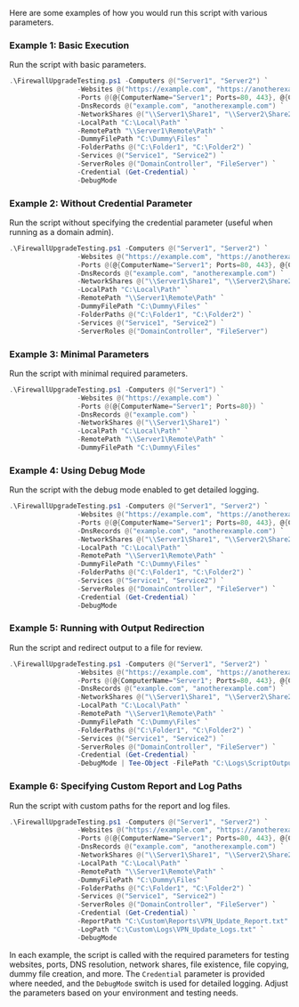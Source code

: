 Here are some examples of how you would run this script with various parameters.

### Example 1: Basic Execution

Run the script with basic parameters.

```powershell
.\FirewallUpgradeTesting.ps1 -Computers @("Server1", "Server2") `
                 -Websites @("https://example.com", "https://anotherexample.com") `
                 -Ports @(@{ComputerName="Server1"; Ports=80, 443}, @{ComputerName="Server2"; Ports=22}) `
                 -DnsRecords @("example.com", "anotherexample.com") `
                 -NetworkShares @("\\Server1\Share1", "\\Server2\Share2") `
                 -LocalPath "C:\Local\Path" `
                 -RemotePath "\\Server1\Remote\Path" `
                 -DummyFilePath "C:\Dummy\Files" `
                 -FolderPaths @("C:\Folder1", "C:\Folder2") `
                 -Services @("Service1", "Service2") `
                 -ServerRoles @("DomainController", "FileServer") `
                 -Credential (Get-Credential) `
                 -DebugMode
```

### Example 2: Without Credential Parameter

Run the script without specifying the credential parameter (useful when running as a domain admin).

```powershell
.\FirewallUpgradeTesting.ps1 -Computers @("Server1", "Server2") `
                 -Websites @("https://example.com", "https://anotherexample.com") `
                 -Ports @(@{ComputerName="Server1"; Ports=80, 443}, @{ComputerName="Server2"; Ports=22}) `
                 -DnsRecords @("example.com", "anotherexample.com") `
                 -NetworkShares @("\\Server1\Share1", "\\Server2\Share2") `
                 -LocalPath "C:\Local\Path" `
                 -RemotePath "\\Server1\Remote\Path" `
                 -DummyFilePath "C:\Dummy\Files" `
                 -FolderPaths @("C:\Folder1", "C:\Folder2") `
                 -Services @("Service1", "Service2") `
                 -ServerRoles @("DomainController", "FileServer")
```

### Example 3: Minimal Parameters

Run the script with minimal required parameters.

```powershell
.\FirewallUpgradeTesting.ps1 -Computers @("Server1") `
                 -Websites @("https://example.com") `
                 -Ports @(@{ComputerName="Server1"; Ports=80}) `
                 -DnsRecords @("example.com") `
                 -NetworkShares @("\\Server1\Share1") `
                 -LocalPath "C:\Local\Path" `
                 -RemotePath "\\Server1\Remote\Path" `
                 -DummyFilePath "C:\Dummy\Files"
```

### Example 4: Using Debug Mode

Run the script with the debug mode enabled to get detailed logging.

```powershell
.\FirewallUpgradeTesting.ps1 -Computers @("Server1", "Server2") `
                 -Websites @("https://example.com", "https://anotherexample.com") `
                 -Ports @(@{ComputerName="Server1"; Ports=80, 443}, @{ComputerName="Server2"; Ports=22}) `
                 -DnsRecords @("example.com", "anotherexample.com") `
                 -NetworkShares @("\\Server1\Share1", "\\Server2\Share2") `
                 -LocalPath "C:\Local\Path" `
                 -RemotePath "\\Server1\Remote\Path" `
                 -DummyFilePath "C:\Dummy\Files" `
                 -FolderPaths @("C:\Folder1", "C:\Folder2") `
                 -Services @("Service1", "Service2") `
                 -ServerRoles @("DomainController", "FileServer") `
                 -Credential (Get-Credential) `
                 -DebugMode
```

### Example 5: Running with Output Redirection

Run the script and redirect output to a file for review.

```powershell
.\FirewallUpgradeTesting.ps1 -Computers @("Server1", "Server2") `
                 -Websites @("https://example.com", "https://anotherexample.com") `
                 -Ports @(@{ComputerName="Server1"; Ports=80, 443}, @{ComputerName="Server2"; Ports=22}) `
                 -DnsRecords @("example.com", "anotherexample.com") `
                 -NetworkShares @("\\Server1\Share1", "\\Server2\Share2") `
                 -LocalPath "C:\Local\Path" `
                 -RemotePath "\\Server1\Remote\Path" `
                 -DummyFilePath "C:\Dummy\Files" `
                 -FolderPaths @("C:\Folder1", "C:\Folder2") `
                 -Services @("Service1", "Service2") `
                 -ServerRoles @("DomainController", "FileServer") `
                 -Credential (Get-Credential) `
                 -DebugMode | Tee-Object -FilePath "C:\Logs\ScriptOutput.txt"
```

### Example 6: Specifying Custom Report and Log Paths

Run the script with custom paths for the report and log files.

```powershell
.\FirewallUpgradeTesting.ps1 -Computers @("Server1", "Server2") `
                 -Websites @("https://example.com", "https://anotherexample.com") `
                 -Ports @(@{ComputerName="Server1"; Ports=80, 443}, @{ComputerName="Server2"; Ports=22}) `
                 -DnsRecords @("example.com", "anotherexample.com") `
                 -NetworkShares @("\\Server1\Share1", "\\Server2\Share2") `
                 -LocalPath "C:\Local\Path" `
                 -RemotePath "\\Server1\Remote\Path" `
                 -DummyFilePath "C:\Dummy\Files" `
                 -FolderPaths @("C:\Folder1", "C:\Folder2") `
                 -Services @("Service1", "Service2") `
                 -ServerRoles @("DomainController", "FileServer") `
                 -Credential (Get-Credential) `
                 -ReportPath "C:\Custom\Reports\VPN_Update_Report.txt" `
                 -LogPath "C:\Custom\Logs\VPN_Update_Logs.txt" `
                 -DebugMode
```

In each example, the script is called with the required parameters for testing websites, ports, DNS resolution, network shares, file existence, file copying, dummy file creation, and more. The `Credential` parameter is provided where needed, and the `DebugMode` switch is used for detailed logging. Adjust the parameters based on your environment and testing needs.
